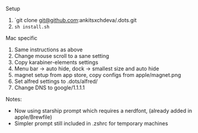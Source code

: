 Setup
1. `git clone git@github.com:ankitsxchdeva/.dots.git
2. `sh install.sh`

Mac specific
1. Same instructions as above
2. Change mouse scroll to a sane setting
3. Copy karabiner-elements settings
4. Menu bar -> auto hide, dock -> smallest size and auto hide
5. magnet setup from app store, copy configs from apple/magnet.png
6. Set alfred settings to .dots/alfred/
7. Change DNS to google/1.1.1.1

Notes:
- Now using starship prompt which requires a nerdfont, (already added in apple/Brewfile)
- Simpler prompt still included in .zshrc for temporary machines
